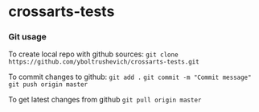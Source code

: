 crossarts-tests
===============

### Git usage

To create local repo with github sources:
`git clone https://github.com/yboltrushevich/crossarts-tests.git`

To commit changes to github:
`git add .`
`git commit -m "Commit message"`
`git push origin master`

To get latest changes from github
`git pull origin master`
